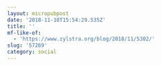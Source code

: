 ```yaml
---
layout: micropubpost
date: '2018-11-10T15:54:29.535Z'
title: ''
mf-like-of:
  - 'https://www.zylstra.org/blog/2018/11/5302/'
slug: '57269'
category: social
---
```

